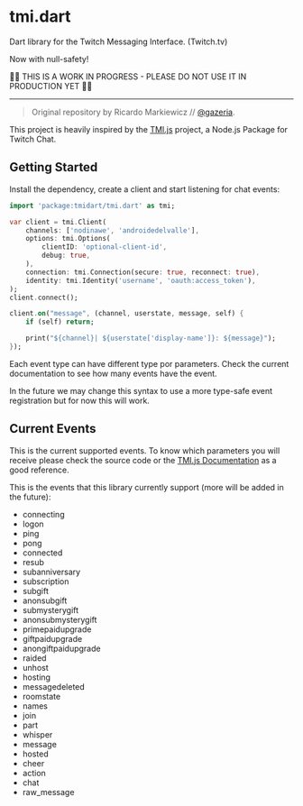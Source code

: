 # tmi.dart

Dart library for the Twitch Messaging Interface. (Twitch.tv)

Now with null-safety!

🚨🚨 THIS IS A WORK IN PROGRESS - PLEASE DO NOT USE IT IN PRODUCTION YET 🚨🚨

---
>Original repository by Ricardo Markiewicz // [@gazeria](https://twitter.com/gazeria).

This project is heavily inspired by the [TMI.js](https://tmijs.com/) project, a Node.js Package for Twitch Chat.

## Getting Started

Install the dependency, create a client and start listening for chat events:

```dart
import 'package:tmidart/tmi.dart' as tmi;

var client = tmi.Client(
    channels: ['nodinawe', 'androidedelvalle'],
    options: tmi.Options(
        clientID: 'optional-client-id',
        debug: true,
    ),
    connection: tmi.Connection(secure: true, reconnect: true),
    identity: tmi.Identity('username', 'oauth:access_token'),
);
client.connect();

client.on("message", (channel, userstate, message, self) {
    if (self) return;

    print("${channel}| ${userstate['display-name']}: ${message}");
});
```

Each event type can have different type por parameters. Check the current documentation to see how many events have the event.

In the future we may change this syntax to use a more type-safe event registration but for now this will work.

## Current Events

This is the current supported events. To know which parameters you will receive please check the source code or the [TMI.js Documentation](https://github.com/tmijs/docs/blob/gh-pages/_posts/v1.4.2/2019-03-03-Events.md) as a good reference.

This is the events that this library currently support (more will be added in the future):

* connecting
* logon
* ping
* pong
* connected
* resub
* subanniversary
* subscription
* subgift
* anonsubgift
* submysterygift
* anonsubmysterygift
* primepaidupgrade
* giftpaidupgrade
* anongiftpaidupgrade
* raided
* unhost
* hosting
* messagedeleted
* roomstate
* names
* join
* part
* whisper
* message
* hosted
* cheer
* action
* chat
* raw_message
